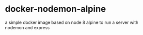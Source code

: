 # docker-nodemon-alpine
a simple docker image based on node 8 alpine to run a server with nodemon and express
